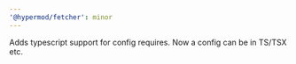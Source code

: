 ```yaml
---
'@hypermod/fetcher': minor
---
```


Adds typescript support for config requires. Now a config can be in TS/TSX etc.
